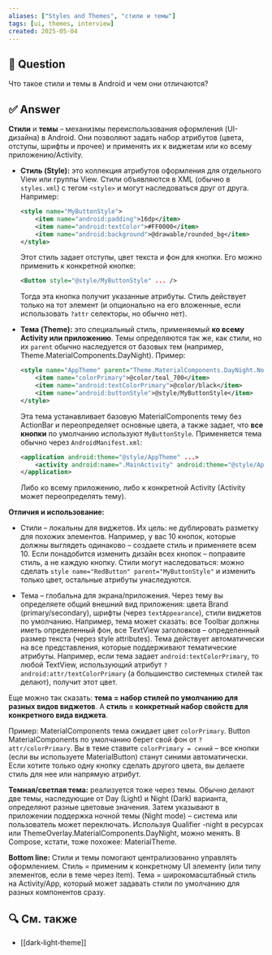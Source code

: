 ```yaml
---
aliases: ["Styles and Themes", "стили и темы"]
tags: [ui, themes, interview]
created: 2025‑05‑04
---
```


## 📝 Question  
Что такое стили и темы в Android и чем они отличаются?

## ✅ Answer  
**Стили** и **темы** – механизмы переиспользования оформления (UI-дизайна) в Android. Они позволяют задать набор атрибутов (цвета, отступы, шрифты и прочее) и применять их к виджетам или ко всему приложению/Activity.

- **Стиль (Style):** это коллекция атрибутов оформления для отдельного View или группы View. Стили объявляются в XML (обычно в `styles.xml`) с тегом `<style>` и могут наследоваться друг от друга. Например:
    
    ```xml
    <style name="MyButtonStyle">
        <item name="android:padding">16dp</item>
        <item name="android:textColor">#FF0000</item>
        <item name="android:background">@drawable/rounded_bg</item>
    </style>
    ```
    
    Этот стиль задает отступы, цвет текста и фон для кнопки. Его можно применить к конкретной кнопке:
    
    ```xml
    <Button style="@style/MyButtonStyle" ... />
    ```
    
    Тогда эта кнопка получит указанные атрибуты. Стиль действует только на тот элемент (и опционально на его вложенные, если использовать `?attr` селекторы, но обычно нет).
    
- **Тема (Theme):** это специальный стиль, применяемый **ко всему Activity или приложению**. Темы определяются так же, как стили, но их `parent` обычно наследуется от базовых тем (например, Theme.MaterialComponents.DayNight). Пример:
    
    ```xml
    <style name="AppTheme" parent="Theme.MaterialComponents.DayNight.NoActionBar">
        <item name="colorPrimary">@color/teal_700</item>
        <item name="android:textColorPrimary">@color/black</item>
        <item name="android:buttonStyle">@style/MyButtonStyle</item>
    </style>
    ```
    
    Эта тема устанавливает базовую MaterialComponents тему без ActionBar и переопределяет основные цвета, а также задает, что **все кнопки** по умолчанию используют `MyButtonStyle`. Применяется тема обычно через `AndroidManifest.xml`:
    
    ```xml
    <application android:theme="@style/AppTheme" ...>
        <activity android:name=".MainActivity" android:theme="@style/AppTheme"/>
    </application>
    ```
    
    Либо ко всему приложению, либо к конкретной Activity (Activity может переопределять тему).
    

**Отличия и использование:**

- Стили – локальны для виджетов. Их цель: не дублировать разметку для похожих элементов. Например, у вас 10 кнопок, которые должны выглядеть одинаково – создаете стиль и применяете всем 10. Если понадобится изменить дизайн всех кнопок – поправите стиль, а не каждую кнопку. Стили могут наследоваться: можно сделать `style name="RedButton" parent="MyButtonStyle"` и изменить только цвет, остальные атрибуты унаследуются.
    
- Тема – глобальна для экрана/приложения. Через тему вы определяете общий внешний вид приложения: цвета Brand (primary/secondary), шрифты (через `textAppearance`), стили виджетов по умолчанию. Например, тема может сказать: все Toolbar должны иметь определенный фон, все TextView заголовков – определенный размер текста (через style attributes). Тема действует автоматически на все представления, которые поддерживают тематические атрибуты. Например, если тема задает `android:textColorPrimary`, то любой TextView, использующий атрибут `?android:attr/textColorPrimary` (а большинство системных стилей так делают), получит этот цвет.
    

Еще можно так сказать: **тема = набор стилей по умолчанию для разных видов виджетов**. А **стиль = конкретный набор свойств для конкретного вида виджета**.

Пример: MaterialComponents тема ожидает цвет `colorPrimary`. Button MaterialComponents по умолчанию берет свой фон от `?attr/colorPrimary`. Вы в теме ставите `colorPrimary = синий` – все кнопки (если вы используете MaterialButton) станут синими автоматически. Если хотите только одну кнопку сделать другого цвета, вы делаете стиль для нее или напрямую атрибут.

**Темная/светлая тема:** реализуется тоже через темы. Обычно делают две темы, наследующие от Day (Light) и Night (Dark) варианта, определяют разные цветовые значения. Затем указывают в приложении поддержка ночной темы (Night mode) – система или пользователь может переключать. Используя Qualifier -night в ресурсах или ThemeOverlay.MaterialComponents.DayNight, можно менять. В Compose, кстати, тоже похожее: MaterialTheme.

**Bottom line:** Стили и темы помогают централизованно управлять оформлением. Стиль = применим к конкретному UI элементу (или типу элементов, если в теме через item). Тема = широкомасштабный стиль на Activity/App, который может задавать стили по умолчанию для разных компонентов сразу.

## 🔍 См. также  
- [[dark‑light‑theme]]
